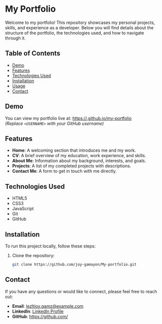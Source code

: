 # My Portfolio

Welcome to my portfolio! This repository showcases my personal projects, skills, and experience as a developer. Below you will find details about the structure of the portfolio, the technologies used, and how to navigate through it.

## Table of Contents
- [Demo](#demo)
- [Features](#features)
- [Technologies Used](#technologies-used)
- [Installation](#installation)
- [Usage](#usage)
- [Contact](#contact)

## Demo
You can view my portfolio live at: [https://<USERNAME>.github.io/my-portfolio](https://<USERNAME>.github.io/my-portfolio)  
*(Replace `<USERNAME>` with your GitHub username)*

## Features
- **Home**: A welcoming section that introduces me and my work.
- **CV**: A brief overview of my education, work experience, and skills.
- **About Me**: Information about my background, interests, and goals.
- **Projects**: A list of my completed projects with descriptions.
- **Contact Me**: A form to get in touch with me directly.

## Technologies Used
- HTML5
- CSS3
- JavaScript
- Git
- GitHub

## Installation
To run this project locally, follow these steps:

1. Clone the repository:
   ```bash
   git clone https://github.com/joy-gamayon/My-portfolio.git

## Contact
If you have any questions or would like to connect, please feel free to reach out:

- **Email**: [lezltjoy.gamz@example.com](mailto:lezlyjoy.gamz@example.com)
- **LinkedIn**: [LinkedIn Profile](https://www.linkedin.com/in/lezly-joy-gamayon-981546329/)
- **GitHub**: [https://github.com/<USERNAME>](https://github.com/joy-gamayon)

